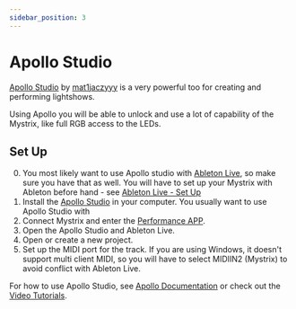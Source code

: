 ```yaml
---
sidebar_position: 3
---
```


# Apollo Studio

[Apollo Studio](https://apollo.mat1jaczyyy.com/) by   [mat1jaczyyy](https://mat1jaczyyy.com/) is a very powerful too for creating and performing lightshows.

Using Apollo you will be able to unlock and use a lot of capability of the Mystrix, like full RGB access to the LEDs.

## Set Up
0. You most likely want to use Apollo studio with [Ableton Live](https://www.ableton.com/live/), so make sure you have that as well. You will have to set up your Mystrix with Ableton before hand - see [Ableton Live - Set Up](/docs/Mystrix/UsageExamples/LightshowPerformance/AbletonLive)
1. Install the [Apollo Studio](https://apollo.mat1jaczyyy.com/) in your computer. You usually want to use Apollo Studio with 
2. Connect Mystrix and enter the [Performance APP](/docs/MatrixOS/Applications/Performance).
3. Open the Apollo Studio and Ableton Live.
4. Open or create a new project. 
5. Set up the MIDI port for the track. If you are using Windows, it doesn't support multi client MIDI, so you will have to select MIDIIN2 (Mystrix) to avoid conflict with Ableton Live.

For how to use Apollo Studio, see [Apollo Documentation](https://github.com/mat1jaczyyy/apollo-studio/wiki) or check out the [Video Tutorials](https://www.youtube.com/playlist?list=PLKC4R3X00beY0aB_f_ZIa3shqJX7do4mH).